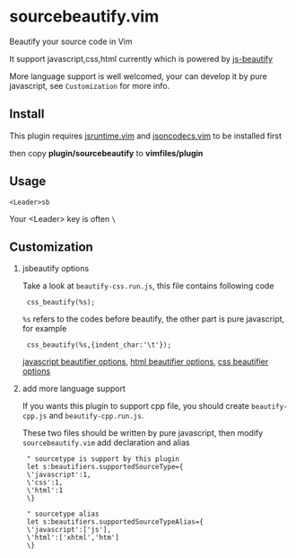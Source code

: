 sourcebeautify.vim
==================

Beautify your source code in Vim

It support javascript,css,html currently which is powered by [js-beautify](https://github.com/einars/js-beautify)

More language support is well welcomed, your can develop it by pure javascript, see `Customization` for more info.

Install
-------

This plugin requires [jsruntime.vim](https://github.com/michalliu/jsruntime.vim) and [jsoncodecs.vim](https://github.com/michalliu/jsoncodecs.vim) to be installed first

then copy __plugin/sourcebeautify__ to __vimfiles/plugin__


Usage
-----

    <Leader>sb

Your \<Leader\> key is often `\`


Customization
-------------

1. jsbeautify options

    Take a look at `beautify-css.run.js`, this file contains following code

        css_beautify(%s);

    `%s` refers to the codes before beautify, the other part is pure javascript, for example
    
        css_beautify(%s,{indent_char:'\t'});

    [javascript beautifier options](https://github.com/einars/js-beautify/blob/master/beautify.js), [html beautifier options](https://github.com/einars/js-beautify/blob/master/beautify-html.js), [css beautifier options](https://github.com/einars/js-beautify/blob/master/beautify-css.js)

2. add more language support

    If you wants this plugin to support cpp file, you should create `beautify-cpp.js` and `beautify-cpp.run.js`.

    These two files should be written by pure javascript, then modify `sourcebeautify.vim` add declaration and alias
    
        " sourcetype is support by this plugin
        let s:beautifiers.supportedSourceType={
        \'javascript':1,
        \'css':1,
        \'html':1
        \}
    
        " sourcetype alias
        let s:beautifiers.supportedSourceTypeAlias={
        \'javascript':['js'],
        \'html':['xhtml','htm']
        \}